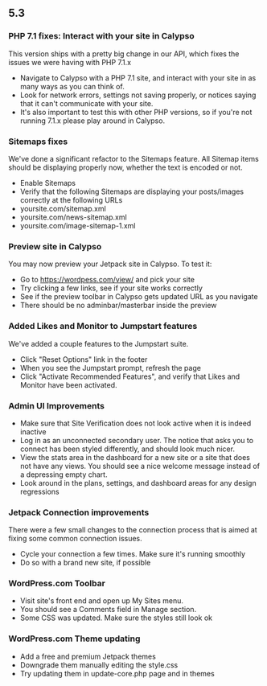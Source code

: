 ## 5.3

### PHP 7.1 fixes: Interact with your site in Calypso

This version ships with a pretty big change in our API, which fixes the issues we were having with PHP 7.1.x

- Navigate to Calypso with a PHP 7.1 site, and interact with your site in as many ways as you can think of.
- Look for network errors, settings not saving properly, or notices saying that it can't communicate with your site.
- It's also important to test this with other PHP versions, so if you're not running 7.1.x please play around in Calypso.

### Sitemaps fixes

We've done a significant refactor to the Sitemaps feature. All Sitemap items should be displaying properly now, whether the text is encoded or not.

- Enable Sitemaps
- Verify that the following Sitemaps are displaying your posts/images correctly at the following URLs
- yoursite.com/sitemap.xml
- yoursite.com/news-sitemap.xml
- yoursite.com/image-sitemap-1.xml

### Preview site in Calypso

You may now preview your Jetpack site in Calypso.  To test it:
- Go to https://wordpess.com/view/ and pick your site
- Try clicking a few links, see if your site works correctly
- See if the preview toolbar in Calypso gets updated URL as you navigate
- There should be no adminbar/masterbar inside the preview

### Added Likes and Monitor to Jumpstart features

We've added a couple features to the Jumpstart suite.

- Click "Reset Options" link in the footer
- When you see the Jumpstart prompt, refresh the page
- Click "Activate Recommended Features", and verify that Likes and Monitor have been activated.

### Admin UI Improvements

- Make sure that Site Verification does not look active when it is indeed inactive
- Log in as an unconnected secondary user. The notice that asks you to connect has been styled differently, and should look much nicer.
- View the stats area in the dashboard for a new site or a site that does not have any views. You should see a nice welcome message instead of a depressing empty chart.
- Look around in the plans, settings, and dashboard areas for any design regressions

### Jetpack Connection improvements

There were a few small changes to the connection process that is aimed at fixing some common connection issues.

- Cycle your connection a few times.  Make sure it's running smoothly
- Do so with a brand new site, if possible

### WordPress.com Toolbar

- Visit site's front end and open up My Sites menu.
- You should see a Comments field in Manage section.
- Some CSS was updated. Make sure the styles still look ok

### WordPress.com Theme updating

- Add a free and premium Jetpack themes
- Downgrade them manually editing the style.css
- Try updating them in update-core.php page and in themes